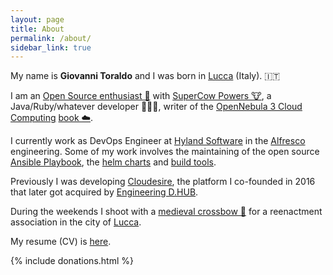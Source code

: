 ```yaml
---
layout: page
title: About
permalink: /about/
sidebar_link: true
---
```

My name is **Giovanni Toraldo** and I was born in [Lucca][lucca] (Italy). 🇮🇹

I am an [Open Source enthusiast 🐧][1] with [SuperCow Powers 🐮][2], a
Java/Ruby/whatever developer 🧑🏻‍💻, writer of the [OpenNebula 3 Cloud Computing][3]
[book ☁️][4].

I currently work as DevOps Engineer at [Hyland Software][8] in the [Alfresco][9]
engineering. Some of my work involves the maintaining of the open source
[Ansible Playbook][10], the [helm charts][11] and [build tools][12].

Previously I was developing [Cloudesire][6], the platform I co-founded in 2016 that
later got acquired by [Engineering D.HUB][5].

During the weekends I shoot with a [medieval crossbow 🎯][7] for a reenactment
association in the city of [Lucca][13].

My resume (CV) is [here](https://gionn.net/files/giovanni-toraldo-cv.pdf).

[lucca]: https://goo.gl/maps/ULH2ab9wLrNGa3M86
[1]: https://github.com/gionn
[2]: https://serverfault.com/users/72778/giovanni-toraldo
[3]: https://www.packtpub.com/virtualization-and-cloud/opennebula-3-cloud-computing
[4]: https://www.amazon.com/OpenNebula-Cloud-Computing-Giovanni-Toraldo/dp/1849517460
[5]: https://eng.it/dhub
[6]: https://www.cloudesire.com
[7]: https://consanpaolino.org/gallery
[8]: https://www.hyland.com/
[9]: https://www.alfresco.com/
[10]: https://github.com/Alfresco/alfresco-ansible-deployment
[11]: https://github.com/Alfresco/acs-deployment
[12]: https://github.com/Alfresco/alfresco-build-tools
[13]: https://goo.gl/maps/aMETfPuB9MdsFVebA

{% include donations.html %}
